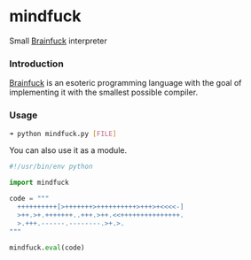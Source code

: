 # mindfuck

Small [Brainfuck](https://en.wikipedia.org/wiki/Brainfuck) interpreter

### Introduction

[Brainfuck](https://en.wikipedia.org/wiki/Brainfuck) is an esoteric programming language with the goal of implementing it with the smallest possible compiler.

### Usage

```sh
➜ python mindfuck.py [FILE]
```

You can also use it as a module.

```python
#!/usr/bin/env python

import mindfuck

code = """
  ++++++++++[>+++++++>++++++++++>+++>+<<<<-]
  >++.>+.+++++++..+++.>++.<<+++++++++++++++.
  >.+++.------.--------.>+.>.
"""

mindfuck.eval(code)
```
